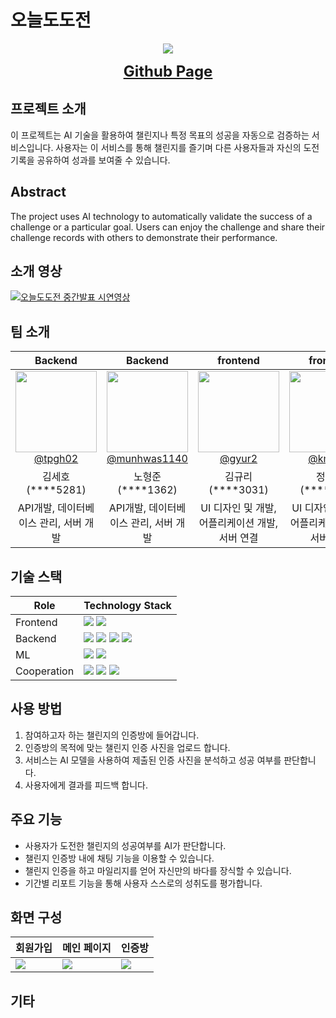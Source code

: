 # 오늘도도전


<div align="center">
    <img src="https://github.com/kookmin-sw/capstone-2024-16/assets/65213245/6b57b41e-19d4-47bf-8bd7-5ff441bcfe99"></center>
</div>

<p align="center">
    <a href="https://kookmin-sw.github.io/capstone-2024-16" style="font-size: x-large;"><b>Github Page</b></a>
</p>

## 프로젝트 소개


이 프로젝트는 AI 기술을 활용하여 챌린지나 특정 목표의 성공을 자동으로 검증하는 서비스입니다. 사용자는 이 서비스를 통해 챌린지를 즐기며 다른 사용자들과 자신의 도전 기록을 공유하여 성과를 보여줄 수 있습니다.

  
##  Abstract


The project uses AI technology to automatically validate the success of a challenge or a particular goal. Users can enjoy the challenge and share their challenge records with others to demonstrate their performance.
     
  
## 소개 영상


[![오늘도도전 중간발표 시연영상](https://github.com/kookmin-sw/capstone-2024-16/assets/65213245/7852258a-01fd-4c5a-b1cd-c5533e61b5d0)](https://youtu.be/MZwkqfBD4eQ&ab_channel=%E2%80%8D정수현%28학부생-소프트웨어전공%29)


## 팀 소개


| Backend | Backend | frontend | frontend | AI |
|:---------:|:---------:|:---------:|:---------:|:--------:|
| [<img src="https://github.com/kookmin-sw/capstone-2024-16/assets/65213245/f46bf906-44b2-478b-b26d-bd37e18bdfc4" height=130 width=130> <br/> @tpgh02](https://github.com/tpgh02) | [<img src="https://github.com/kookmin-sw/capstone-2024-16/assets/65213245/0728a3ed-db8a-4c0c-8905-a623298f96ec" height=130 width=130> <br/> @munhwas1140](https://github.com/munhwas1140) | [<img src="https://github.com/kookmin-sw/capstone-2024-16/assets/65213245/3a74e94f-c157-4a16-973c-8c0bd06a052d" height=130 width=130> <br/> @gyur2](https://github.com/gyur2) | [<img src="https://github.com/kookmin-sw/capstone-2024-16/assets/65213245/4fb96048-4529-421b-8814-f8a336799987" height=130 width=130> <br/> @kmujsh](https://github.com/kmujsh) | [<img src="https://github.com/kookmin-sw/capstone-2024-16/assets/65213245/274ad6c0-e2b2-4752-a172-96ed13859248" height=130 width=130> <br/> @srcho01](https://github.com/srcho01) |
| 김세호(****5281) | 노형준(****1362) | 김규리(****3031) | 정수현(****3079) | 조서림(****3085) |
| API개발, 데이터베이스 관리, 서버 개발 | API개발, 데이터베이스 관리, 서버 개발 | UI 디자인 및 개발, 어플리케이션 개발, 서버 연결 | UI 디자인 및 개발, 어플리케이션 개발, 서버 연결 | 데이터 수집 및 분석, AI 모델 구현 |

## 기술 스택

| Role | Technology Stack|
| --- |---|
| Frontend | <img src="https://img.shields.io/badge/Flutter-02569B?style=for-the-badge&logo=flutter&logoColor=white">  <img src="https://img.shields.io/badge/Figma-F24E1E?style=for-the-badge&logo=figma&logoColor=white"> |
| Backend  | <img src="https://img.shields.io/badge/Spring-6DB33F?style=for-the-badge&logo=spring&logoColor=white">  <img src="https://img.shields.io/badge/Spring Boot-6DB33F?style=for-the-badge&logo=springboot&logoColor=white">  <img src="https://img.shields.io/badge/AWS EC2-FF9900?style=for-the-badge&logo=amazonec2&logoColor=white">  <img src="https://img.shields.io/badge/AWS S3-569A31?style=for-the-badge&logo=amazons3&logoColor=white"> |
| ML | <img src="https://img.shields.io/badge/Python-3776AB?style=for-the-badge&logo=python&logoColor=white">  <img src="https://img.shields.io/badge/PyTorch-EE4C2C?style=for-the-badge&logo=pytorch&logoColor=white"> |
| Cooperation | <img src="https://img.shields.io/badge/Github-181717?style=for-the-badge&logo=github&logoColor=white">  <img src="https://img.shields.io/badge/Notion-000000?style=for-the-badge&logo=notion&logoColor=white"> <img src="https://img.shields.io/badge/Slack-4A154B?style=for-the-badge&logo=slack&logoColor=white"> |

## 사용 방법


1. 참여하고자 하는 챌린지의 인증방에 들어갑니다.
2. 인증방의 목적에 맞는 챌린지 인증 사진을 업로드 합니다.
3. 서비스는 AI 모델을 사용하여 제출된 인증 사진을 분석하고 성공 여부를 판단합니다.
4. 사용자에게 결과를 피드백 합니다.


## 주요 기능

- 사용자가 도전한 챌린지의 성공여부를 AI가 판단합니다.
- 챌린지 인증방 내에 채팅 기능을 이용할 수 있습니다.
- 챌린지 인증을 하고 마일리지를 얻어 자신만의 바다를 장식할 수 있습니다.
- 기간별 리포트 기능을 통해 사용자 스스로의 성취도를 평가합니다.

## 화면 구성

| 회원가입 | 메인 페이지 | 인증방 |
|---|---|---|
|<img src="https://github.com/tpgh02/capstone-2024-16/assets/65213245/f060e0b1-903a-4352-9185-dcb8dd2bf46b">|<img src="https://github.com/tpgh02/capstone-2024-16/assets/65213245/9534f1b0-e4ae-4357-8ce1-77d8e87de387">|<img src="https://github.com/tpgh02/capstone-2024-16/assets/65213245/afb654cc-091f-4e4a-969a-f6b1b10dbd89">|


## 기타

